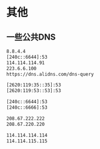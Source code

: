 # 其他

<!-- This page demonstrates some of the built-in markdown extensions provided by VitePress. -->

## 一些公共DNS

<!-- VitePress provides Syntax Highlighting powered by [Shiki](https://github.com/shikijs/shiki), with additional features like line-highlighting: -->

```txt
8.8.4.4
[240c::6644]:53
114.114.114.91
223.6.6.100
https://dns.alidns.com/dns-query

[2620:119:35::35]:53
[2620:119:53::53]:53

[240c::6644]:53
[240c::6666]:53

208.67.222.222
208.67.220.220

114.114.114.114
114.114.115.115
```

   
<!-- ## 配置参数 -->

<!-- ## More

Check out the documentation for the [full list of markdown extensions](https://vitepress.dev/guide/markdown). -->
